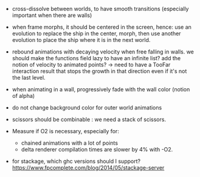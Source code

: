 
- cross-dissolve between worlds, to have smooth transitions (especially important
  when there are walls)

- when frame morphs, it should be centered in the screen, hence:
use an evolution to replace the ship in the center, morph, then use another
evolution to place the ship where it is in the next world.
- rebound animations with decaying velocity when free falling in walls.
we should make the functions field lazy to have an infinite list?
add the notion of velocity to animated points?
-> need to have a TooFar interaction result that stops the growth in that direction even if it's not the last level.
- when animating in a wall, progressively fade with the wall color (notion of alpha)
- do not change background color for outer world animations

- scissors should be combinable : we need a stack of scissors.

- Measure if O2 is necessary, especially for:
  - chained animations with a lot of points
  - delta renderer
compilation times are slower by 4% with -O2.

- for stackage, which ghc versions should I support? https://www.fpcomplete.com/blog/2014/05/stackage-server
